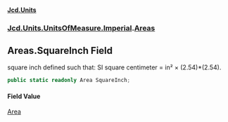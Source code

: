 #### [Jcd.Units](index 'index')
### [Jcd.Units.UnitsOfMeasure.Imperial](Jcd.Units.UnitsOfMeasure.Imperial 'Jcd.Units.UnitsOfMeasure.Imperial').[Areas](Areas 'Jcd.Units.UnitsOfMeasure.Imperial.Areas')

## Areas.SquareInch Field

square inch defined such that: SI square centimeter = in² × (2.54)*(2.54).

```csharp
public static readonly Area SquareInch;
```

#### Field Value
[Area](Area 'Jcd.Units.UnitTypes.Area')